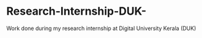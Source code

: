 # Research-Internship-DUK-
Work done during my research internship at Digital University Kerala (DUK)
